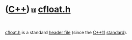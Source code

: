



 

 

 

 

 

([C++](Cpp.md)) ![C++11](PicCpp11.png) [cfloat.h](CppCfloatH.md)
==================================================================

 

[cfloat.h](CppCfloatH.md) is a standard [header
file](CppHeaderFile.md) (since the [C++11](Cpp11.md)
[standard](CppStandard.md)).

 

 

 

 

 

 





 




